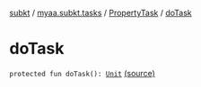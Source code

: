 [subkt](../../index.md) / [myaa.subkt.tasks](../index.md) / [PropertyTask](index.md) / [doTask](./do-task.md)

# doTask

`protected fun doTask(): `[`Unit`](https://kotlinlang.org/api/latest/jvm/stdlib/kotlin/-unit/index.html) [(source)](https://github.com/Myaamori/SubKt/blob/0.1.11/src/main/kotlin/myaa/subkt/tasks/tasks.kt#L638)